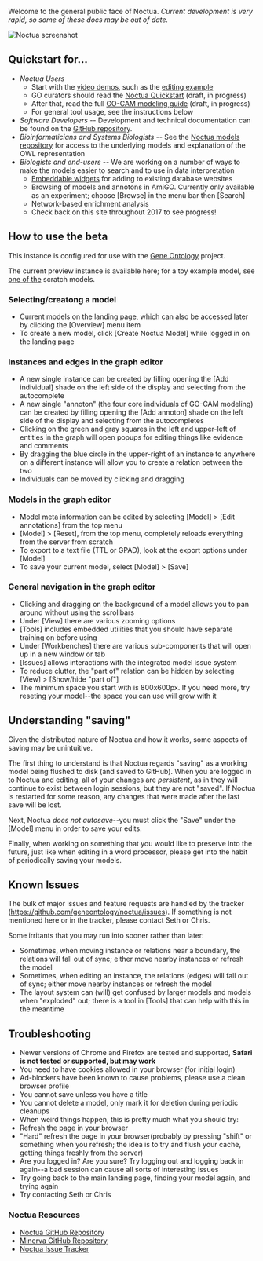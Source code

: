 Welcome to the general public face of Noctua. _Current development is
very rapid, so some of these docs may be out of date._

![Noctua screenshot](https://geneontology.github.io/noctua/images/screenshot.png)

## Quickstart for...

 * *Noctua Users*
    * Start with the [video demos](https://vimeo.com/channels/Noctua), such as the [editing example](https://vimeo.com/channels/noctua/148780879)
    * GO curators should read the [Noctua Quickstart](/doc/quick-start-guide) (draft, in progress)
    * After that, read the full [GO-CAM modeling guide](https://docs.google.com/document/d/18ihslb7prB6CWtu2yjF-pMHZBTY1-AdXJAu-ZyuyXS4/edit#) (draft, in progress)
    * For general tool usage, see the instructions below
 * *Software Developers* -- Development and technical documentation can be found on the [GitHub repository](http://github.com/geneontology/noctua).
 * *Bioinformaticians and Systems Biologists* -- See the [Noctua models repository](http://github.com/geneontology/noctua-models) for access to the underlying models and explanation of the OWL representation
 * *Biologists and end-users* -- We are working on a number of ways to make the models easier to search and to use in data interpretation
    * [Embeddable widgets](https://github.com/geneontology/noctua/issues/221) for adding to existing database websites
    * Browsing of models and annotons in AmiGO. Currently only available as an experiment; choose [Browse] in the menu bar then [Search]
    * Network-based enrichment analysis
    * Check back on this site throughout 2017 to see progress!

## How to use the beta

This instance is configured for use with the [Gene Ontology](http://geneontology.org) project.

The current preview instance is available here; for a toy example model, see [one of the](http://noctua.berkeleybop.org/editor/graph/gomodel:55ad81df00000001) scratch models.

### Selecting/creatong a model

* Current models on the landing page, which can also be accessed later by clicking the [Overview] menu item
* To create a new model, click [Create Noctua Model] while logged in on the landing page

### Instances and edges in the graph editor

* A new single instance can be created by filling opening the [Add individual] shade on the left side of the display and selecting from the autocomplete
* A new single "annoton" (the four core individuals of GO-CAM modeling) can be created by filling opening the [Add annoton] shade on the left side of the display and selecting from the autocompletes
* Clicking on the green and gray squares in the left and upper-left of entities in the graph will open popups for editing things like evidence and comments
* By dragging the blue circle in the upper-right of an instance to anywhere on a different instance will allow you to create a relation between the two
* Individuals can be moved by clicking and dragging

### Models in the graph editor

* Model meta information can be edited by selecting [Model] > [Edit annotations] from the top menu
* [Model] > [Reset], from the top menu, completely reloads everything from the server from scratch
* To export to a text file (TTL or GPAD), look at the export options under [Model]
* To save your current model, select [Model] > [Save]

### General navigation in the graph editor

* Clicking and dragging on the background of a model allows you to pan around without using the scrollbars
* Under [View] there are various zooming options
* [Tools] includes embedded utilities that you should have separate training on before using
* Under [Workbenches] there are various sub-components that will open up in a new window or tab
* [Issues] allows interactions with the integrated model issue system
* To reduce clutter, the "part of" relation can be hidden by selecting [View] > [Show/hide "part of"]
* The minimum space you start with is 800x600px. If you need more, try reseting your model--the space you can use will grow with it

## Understanding "saving"

Given the distributed nature of Noctua and how it works, some aspects
of saving may be unintuitive.

The first thing to understand is that Noctua regards "saving" as a
working model being flushed to disk (and saved to GitHub). When you
are logged in to Noctua and editing, all of your changes are
*persistent*, as in they will continue to exist between login
sessions, but they are not "saved". If Noctua is restarted for some
reason, any changes that were made after the last save will be lost.

Next, Noctua *does not autosave*--you must click the "Save" under the
[Model] menu in order to save your edits.

Finally, when working on something that you would like to preserve
into the future, just like when editing in a word processor, please
get into the habit of periodically saving your models.


## Known Issues

The bulk of major issues and feature requests are handled by the
tracker (https://github.com/geneontology/noctua/issues). If something is
not mentioned here or in the tracker, please contact Seth or Chris.

Some irritants that you may run into sooner rather than later:

* Sometimes, when moving instance or relations near a boundary, the relations will fall out of sync; either move nearby instances or refresh the model
* Sometimes, when editing an instance, the relations (edges) will fall out of sync; either move nearby instances or refresh the model
* The layout system can (will) get confused by larger models and models when "exploded" out; there is a tool in [Tools] that can help with this in the meantime

## Troubleshooting

* Newer versions of Chrome and Firefox are tested and supported, __Safari is not tested or supported, but may work__
* You need to have cookies allowed in your browser (for initial login)
* Ad-blockers have been known to cause problems, please use a clean browser profile
* You cannot save unless you have a title
* You cannot delete a model, only mark it for deletion during periodic cleanups
* When weird things happen, this is pretty much what you should try:
 * Refresh the page in your browser
 * "Hard" refresh the page in your browser(probably by pressing "shift" or something when you refresh; the idea is to try and flush your cache, getting things freshly from the server)
 * Are you logged in? Are you sure? Try logging out and logging back in again--a bad session can cause all sorts of interesting issues
 * Try going back to the main landing page, finding your model again, and trying again
 * Try contacting Seth or Chris

### Noctua Resources

- [Noctua GitHub Repository](https://github.com/geneontology/noctua)
- [Minerva GitHub Repository](https://github.com/geneontology/minerva)
- [Noctua Issue Tracker](https://github.com/geneontology/noctua/issues)
